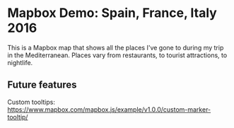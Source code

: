 Mapbox Demo: Spain, France, Italy 2016
======================================
This is a Mapbox map that shows all the places I've gone to during my trip in the Mediterranean. Places vary from restaurants, to tourist attractions, to nightlife.

Future features
----------------
Custom tooltips:
https://www.mapbox.com/mapbox.js/example/v1.0.0/custom-marker-tooltip/
